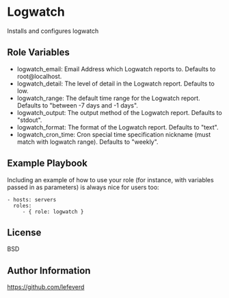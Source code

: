 Logwatch
=========

Installs and configures logwatch


Role Variables
--------------

- logwatch_email: Email Address which Logwatch reports to. Defaults to root@localhost.
- logwatch_detail: The level of detail in the Logwatch report. Defaults to low.
- logwatch_range: The default time range for the Logwatch report. Defaults to "between -7 days and -1 days".
- logwatch_output: The output method of the Logwatch report. Defaults to "stdout".
- logwatch_format: The format of the Logwatch report. Defaults to "text".
- logwatch_cron_time: Cron special time specification nickname (must match with logwatch range). Defaults to "weekly".


Example Playbook
----------------

Including an example of how to use your role (for instance, with variables passed in as parameters) is always nice for users too:

    - hosts: servers
      roles:
         - { role: logwatch }

License
-------

BSD

Author Information
------------------

https://github.com/lefeverd